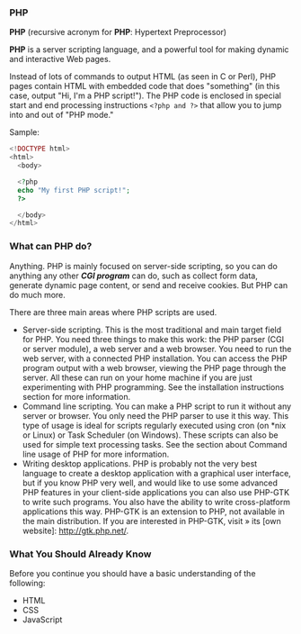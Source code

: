 ### PHP

**PHP** (recursive acronym for **PHP**: Hypertext Preprocessor) 

**PHP** is a server scripting language, and a powerful tool for making dynamic and interactive Web pages.

Instead of lots of commands to output HTML (as seen in C or Perl), PHP pages contain HTML with embedded code that does "something" (in this case, output "Hi, I'm a PHP script!"). The PHP code is enclosed in special start and end processing instructions `<?php and ?>` that allow you to jump into and out of "PHP mode."

Sample:
```php
<!DOCTYPE html>
<html>
  <body>

  <?php
  echo "My first PHP script!";
  ?>

  </body>
</html>
```
### What can PHP do?

Anything. PHP is mainly focused on server-side scripting, so you can do anything any other ***CGI program*** can do, such as collect form data, generate dynamic page content, or send and receive cookies. But PHP can do much more.

There are three main areas where PHP scripts are used.

* Server-side scripting. This is the most traditional and main target field for PHP. You need three things to make this work: the PHP parser (CGI or server module), a web server and a web browser. You need to run the web server, with a connected PHP installation. You can access the PHP program output with a web browser, viewing the PHP page through the server. All these can run on your home machine if you are just experimenting with PHP programming. See the installation instructions section for more information.
* Command line scripting. You can make a PHP script to run it without any server or browser. You only need the PHP parser to use it this way. This type of usage is ideal for scripts regularly executed using cron (on *nix or Linux) or Task Scheduler (on Windows). These scripts can also be used for simple text processing tasks. See the section about Command line usage of PHP for more information.
* Writing desktop applications. PHP is probably not the very best language to create a desktop application with a graphical user interface, but if you know PHP very well, and would like to use some advanced PHP features in your client-side applications you can also use PHP-GTK to write such programs. You also have the ability to write cross-platform applications this way. PHP-GTK is an extension to PHP, not available in the main distribution. If you are interested in PHP-GTK, visit » its [own website]: http://gtk.php.net/.


### What You Should Already Know

Before you continue you should have a basic understanding of the following:

* HTML
* CSS
* JavaScript
